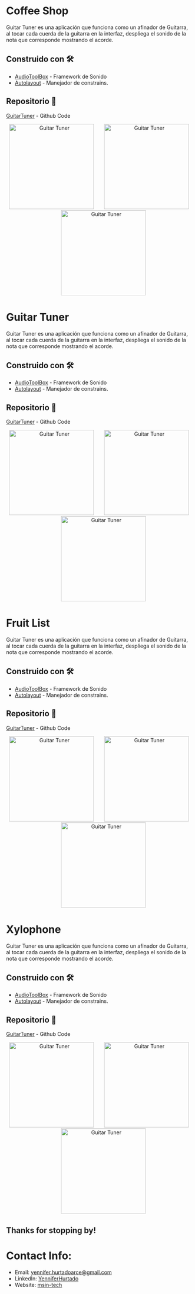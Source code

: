 # Coffee Shop

Guitar Tuner es una aplicación que funciona como un afinador de Guitarra, al tocar cada cuerda de la guitarra en la interfaz, despliega el sonido de la nota que corresponde mostrando el acorde.

## Construido con 🛠️

* [AudioToolBox](https://developer.apple.com/documentation/audiotoolbox) - Framework de Sonido
* [Autolayout](https://developer.apple.com/library/archive/documentation/UserExperience/Conceptual/AutolayoutPG/index.html) - Manejador de constrains.

## Repositorio 📖

[GuitarTuner](https://github.com/YenniferHurtado/guitarTuner-app-swift) - Github Code

<p align="center">
<img src="images/coffee1.png" width="230"  title="Guitar Tuner">
&nbsp;&nbsp;&nbsp;&nbsp;&nbsp;

<img src="images/coffee2.png" width="230" title="Guitar Tuner">
&nbsp;&nbsp;&nbsp;&nbsp;&nbsp;

<img src="images/coffee3.png" width="230" title="Guitar Tuner">
</p>


# Guitar Tuner

Guitar Tuner es una aplicación que funciona como un afinador de Guitarra, al tocar cada cuerda de la guitarra en la interfaz, despliega el sonido de la nota que corresponde mostrando el acorde.

## Construido con 🛠️

* [AudioToolBox](https://developer.apple.com/documentation/audiotoolbox) - Framework de Sonido
* [Autolayout](https://developer.apple.com/library/archive/documentation/UserExperience/Conceptual/AutolayoutPG/index.html) - Manejador de constrains.

## Repositorio 📖

[GuitarTuner](https://github.com/YenniferHurtado/guitarTuner-app-swift) - Github Code

<p align="center">
<img src="images/guitartuner1.png" width="230"  title="Guitar Tuner">
&nbsp;&nbsp;&nbsp;&nbsp;&nbsp;

<img src="images/guitartuner2.png" width="230" title="Guitar Tuner">
&nbsp;&nbsp;&nbsp;&nbsp;&nbsp;

<img src="images/guitartuner3.png" width="230"  title="Guitar Tuner">
</p>




# Fruit List

Guitar Tuner es una aplicación que funciona como un afinador de Guitarra, al tocar cada cuerda de la guitarra en la interfaz, despliega el sonido de la nota que corresponde mostrando el acorde.

## Construido con 🛠️

* [AudioToolBox](https://developer.apple.com/documentation/audiotoolbox) - Framework de Sonido
* [Autolayout](https://developer.apple.com/library/archive/documentation/UserExperience/Conceptual/AutolayoutPG/index.html) - Manejador de constrains.

## Repositorio 📖

[GuitarTuner](https://github.com/YenniferHurtado/guitarTuner-app-swift) - Github Code

<p align="center">
<img src="images/fruitlist.png" width="230"  title="Guitar Tuner">
&nbsp;&nbsp;&nbsp;&nbsp;&nbsp;

<img src="images/fruitlist.png" width="230" title="Guitar Tuner">
&nbsp;&nbsp;&nbsp;&nbsp;&nbsp;

<img src="images/fruitlist.png" width="230" title="Guitar Tuner">
</p>



# Xylophone

Guitar Tuner es una aplicación que funciona como un afinador de Guitarra, al tocar cada cuerda de la guitarra en la interfaz, despliega el sonido de la nota que corresponde mostrando el acorde.

## Construido con 🛠️

* [AudioToolBox](https://developer.apple.com/documentation/audiotoolbox) - Framework de Sonido
* [Autolayout](https://developer.apple.com/library/archive/documentation/UserExperience/Conceptual/AutolayoutPG/index.html) - Manejador de constrains.

## Repositorio 📖

[GuitarTuner](https://github.com/YenniferHurtado/guitarTuner-app-swift) - Github Code

<p align="center">
<img src="images/xilophone.png" width="230"  title="Guitar Tuner">
&nbsp;&nbsp;&nbsp;&nbsp;&nbsp;

<img src="images/xilophone.png" width="230" title="Guitar Tuner">
&nbsp;&nbsp;&nbsp;&nbsp;&nbsp;

<img src="images/xilophone.png" width="230" title="Guitar Tuner">
</p>


## Thanks for stopping by!

# Contact Info:

- Email: yennifer.hurtadoarce@gmail.com
- LinkedIn: [YenniferHurtado](https://www.linkedin.com/in/yenniferhurtado/)
- Website: [msin-tech](https://msin-tech.com/)